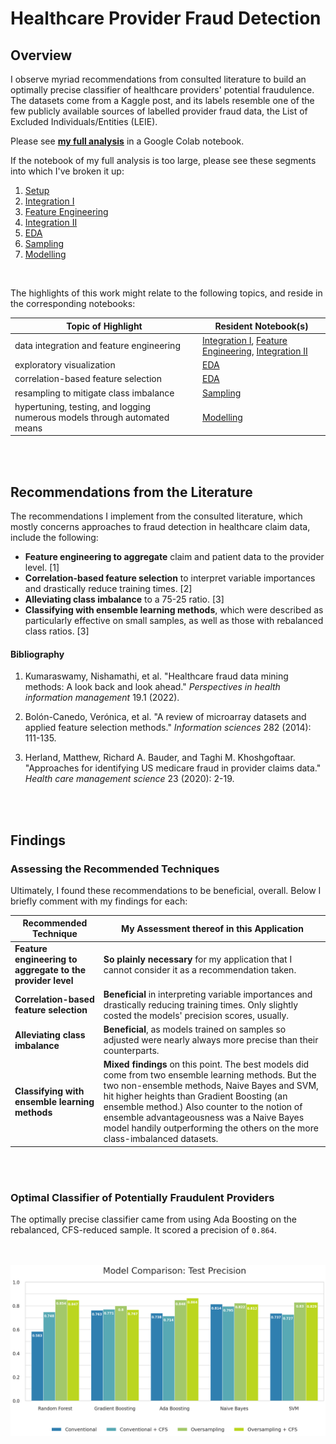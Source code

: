 # Healthcare Provider Fraud Detection

## Overview

I observe myriad recommendations from consulted literature to build an optimally precise classifier of healthcare providers' potential fraudulence. The datasets come from a Kaggle post, and its labels resemble one of the few publicly available sources of labelled provider fraud data, the List of Excluded Individuals/Entities (LEIE).

Please see [**my full analysis**](HPFD_Full_Analysis.ipynb) in a Google Colab notebook.

If the notebook of my full analysis is too large, please see these segments into which I've broken it up:
1. [Setup](analysis_in_segments/HPFD_1_Setup.ipynb)
2. [Integration I](analysis_in_segments/HPFD_2_Integration1.ipynb)
3. [Feature Engineering](analysis_in_segments/HPFD_3_FeatureEngineering.ipynb)
4. [Integration II](analysis_in_segments/HPFD_4_Integration2.ipynb)
5. [EDA](analysis_in_segments/HPFD_5_EDA.ipynb)
6. [Sampling](analysis_in_segments/HPFD_6_Sampling.ipynb)
7. [Modelling](analysis_in_segments/HPFD_7_Modelling.ipynb)

<br>

The highlights of this work might relate to the following topics, and reside in the corresponding notebooks:

| Topic of Highlight | Resident Notebook(s) |
| --- | --- |
| data integration and feature engineering | [Integration I](analysis_in_segments/HPFD_2_Integration1.ipynb), [Feature Engineering](analysis_in_segments/HPFD_3_FeatureEngineering.ipynb), [Integration II](analysis_in_segments/HPFD_4_Integration2.ipynb) |
| exploratory visualization | [EDA](analysis_in_segments/HPFD_5_EDA.ipynb) |
| correlation-based feature selection | [EDA](analysis_in_segments/HPFD_5_EDA.ipynb) |
| resampling to mitigate class imbalance | [Sampling](analysis_in_segments/HPFD_6_Sampling.ipynb) |
| hypertuning, testing, and logging numerous models through automated means | [Modelling](analysis_in_segments/HPFD_7_Modelling.ipynb) |

<br></br>

## Recommendations from the Literature

The recommendations I implement from the consulted literature, which mostly concerns approaches to fraud detection in healthcare claim data, include the following:
- **Feature engineering to aggregate** claim and patient data to the provider level. \[1\]
- **Correlation-based feature selection** to interpret variable importances and drastically reduce training times. \[2\]
- **Alleviating class imbalance** to a 75-25 ratio. \[3\]
- **Classifying with ensemble learning methods**, which were described as particularly effective on small samples, as well as those with rebalanced class ratios. \[3\]

#### Bibliography

1. Kumaraswamy, Nishamathi, et al. "Healthcare fraud data mining methods: A look back and look ahead." _Perspectives in health information management_ 19.1 (2022).

2. Bolón-Canedo, Verónica, et al. "A review of microarray datasets and applied feature selection methods." _Information sciences_ 282 (2014): 111-135.

3. Herland, Matthew, Richard A. Bauder, and Taghi M. Khoshgoftaar. "Approaches for identifying US medicare fraud in provider claims data." _Health care management science_ 23 (2020): 2-19.

<br></br>

## Findings

### Assessing the Recommended Techniques

Ultimately, I found these recommendations to be beneficial, overall. Below I briefly comment with my findings for each:

| Recommended Technique | My Assessment thereof in this Application |
|---|---|
| **Feature engineering to aggregate to the provider level** | **So plainly necessary** for my application that I cannot consider it as a recommendation taken. |
| **Correlation-based feature selection** | **Beneficial** in interpreting variable importances and drastically reducing training times. Only slightly costed the models' precision scores, usually. |
| **Alleviating class imbalance** | **Beneficial**, as models trained on samples so adjusted were nearly always more precise than their counterparts.
| **Classifying with ensemble learning methods** | **Mixed findings** on this point. The best models did come from two ensemble learning methods. But the two non-ensemble methods, Naive Bayes and SVM, hit higher heights than Gradient Boosting (an ensemble method.) Also counter to the notion of ensemble advantageousness was a Naive Bayes model handily outperforming the others on the more class-imbalanced datasets. |

<br></br>

### Optimal Classifier of Potentially Fraudulent Providers

The optimally precise classifier came from using Ada Boosting on the rebalanced, CFS-reduced sample. It scored a precision of `0.864`.

<br></br>
![test](/visualizations/model_comparison_test.png)




<!--
--- SAVED WRITING / SCRATCH ---

it is difficult to conceive of a comparable alternative, and thus assess further.


Models trained on samples that had their class imbalance alleviated to a 75-25 ratio usually did better than those that remained more asymmetric. Correlation-based feature selection seemed effective in identifying the most important variables. CFS also was effective at reducing training times, while only slightly costing precision.

More complicated might be the findings on the first and last recommendations listed above. In my case, to form a dataset for the classification of providers, it was difficult to imagine an alternative to the recommendation: aggregating the claim data to the provider level. It is conceivable to instead train a classifier on the initially claim-level dataset, but it is too absurd to produce an interesting comparison.

My efforts yield a classifier that scores a precision of `0.864` in testing. Following this testing, I assess the effectiveness of the literature-recommended techniques in my experiment.

Using datasets on beneficiaries, inpatient claims, outpatient claims, and labels of potentially fraud providers, Using datasets pertaining to healthcare provider claim fraud from a Kaggle post, I set out to train an optimally precise classifier of potentially fraudulent healthcare providers.
-->
